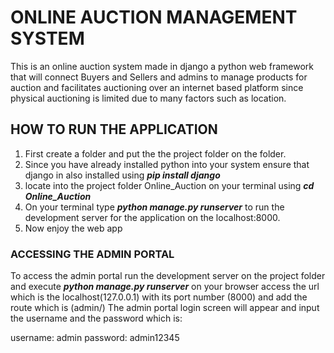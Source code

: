 # ONLINE AUCTION MANAGEMENT SYSTEM

This is an online auction system made in django a python web framework that will connect Buyers and Sellers and admins to manage products for auction and facilitates auctioning over an internet based platform since physical auctioning is limited due to many factors such as location.

## HOW TO RUN THE APPLICATION
1. First create a folder and put the the project folder on the folder.
2. Since you have already installed python into your system ensure that django in also installed using ***pip install django***
3. locate into the project folder Online_Auction on your terminal using ***cd Online_Auction***
4. On your terminal type ***python manage.py runserver*** to run the development server for the application on the localhost:8000.
5. Now enjoy the web app


### ACCESSING THE ADMIN PORTAL
To access the admin portal run the development server on the project folder and execute ***python manage.py runserver***
on your browser access the url which is the localhost(127.0.0.1) with its port number (8000) and add the route which is (admin/)
The admin portal login screen will appear and input the username and the password which is:

username: admin
password: admin12345

